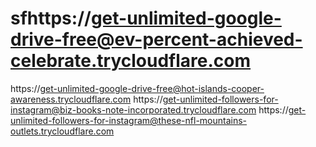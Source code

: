 # sfhttps://get-unlimited-google-drive-free@ev-percent-achieved-celebrate.trycloudflare.com 
https://get-unlimited-google-drive-free@hot-islands-cooper-awareness.trycloudflare.com
https://get-unlimited-followers-for-instagram@biz-books-note-incorporated.trycloudflare.com
https://get-unlimited-followers-for-instagram@these-nfl-mountains-outlets.trycloudflare.com
